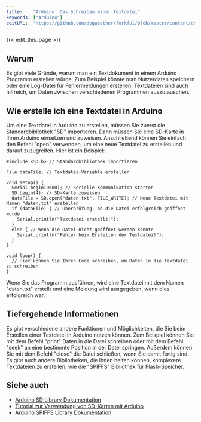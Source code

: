 ```yaml
---
title:    "Arduino: Das Schreiben einer Textdatei"
keywords: ["Arduino"]
editURL:  "https://github.com/dogweather/forkful/blob/master/content/de/arduino/writing-a-text-file.md"
---
```


{{< edit_this_page >}}

## Warum

Es gibt viele Gründe, warum man ein Textdokument in einem Arduino Programm erstellen würde. Zum Beispiel könnte man Nutzerdaten speichern oder eine Log-Datei für Fehlermeldungen erstellen. Textdateien sind auch hilfreich, um Daten zwischen verschiedenen Programmen auszutauschen.

## Wie erstelle ich eine Textdatei in Arduino

Um eine Textdatei in Arduino zu erstellen, müssen Sie zuerst die Standardbibliothek "SD" importieren. Dann müssen Sie eine SD-Karte in Ihren Arduino einsetzen und zuweisen. Anschließend können Sie einfach den Befehl "open" verwenden, um eine neue Textdatei zu erstellen und darauf zuzugreifen. Hier ist ein Beispiel:

```Arduino
#include <SD.h> // Standardbibliothek importieren

File dataFile; // Textdatei-Variable erstellen

void setup() {
  Serial.begin(9600); // Serielle Kommunikation starten
  SD.begin(4); // SD-Karte zuweisen
  dataFile = SD.open("daten.txt", FILE_WRITE); // Neue Textdatei mit Namen "daten.txt" erstellen
  if (dataFile) { // Überprüfung, ob die Datei erfolgreich geöffnet wurde
    Serial.println("Textdatei erstellt!");
  }
  else { // Wenn die Datei nicht geöffnet werden konnte
    Serial.println("Fehler beim Erstellen der Textdatei!");
  }
}

void loop() {
  // Hier können Sie Ihren Code schreiben, um Daten in die Textdatei zu schreiben
}

```

Wenn Sie das Programm ausführen, wird eine Textdatei mit dem Namen "daten.txt" erstellt und eine Meldung wird ausgegeben, wenn dies erfolgreich war.

## Tiefergehende Informationen

Es gibt verschiedene andere Funktionen und Möglichkeiten, die Sie beim Erstellen einer Textdatei in Arduino nutzen können. Zum Beispiel können Sie mit dem Befehl "print" Daten in die Datei schreiben oder mit dem Befehl "seek" an eine bestimmte Position in der Datei springen. Außerdem können Sie mit dem Befehl "close" die Datei schließen, wenn Sie damit fertig sind. Es gibt auch andere Bibliotheken, die Ihnen helfen können, komplexere Textdateien zu erstellen, wie die "SPIFFS" Bibliothek für Flash-Speicher.

## Siehe auch

- [Arduino SD Library Dokumentation](https://www.arduino.cc/en/reference/SD)
- [Tutorial zur Verwendung von SD-Karten mit Arduino](https://create.arduino.cc/projecthub/electropeak/how-to-use-sd-card-with-arduino-uno-10a2ae)
- [Arduino SPIFFS Library Dokumentation](https://www.arduino.cc/en/Reference/spiffs)